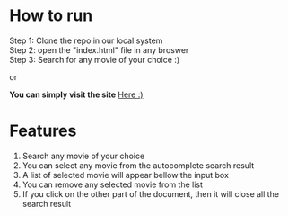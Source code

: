 # How to run
Step 1: Clone the repo in our local system  
Step 2: open the "index.html" file in any broswer  
Step 3: Search for any movie of your choice :)

or 

**You can simply visit the site**
[Here :)](https://assign-ment2367.netlify.app/)

# Features
1. Search any movie of your choice
2. You can select any movie from the autocomplete search result
3. A list of selected movie will appear bellow the input box
4. You can remove any selected movie from the list
5. If you click on the other part of the document, then it will close all the search result
